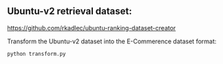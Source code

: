 ## Ubuntu-v2 retrieval dataset:
https://github.com/rkadlec/ubuntu-ranking-dataset-creator

Transform the Ubuntu-v2 dataset into the E-Commerence dataset format:
```python
python transform.py
```
